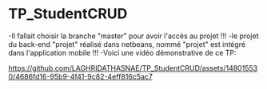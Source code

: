 # TP_StudentCRUD
-Il fallait choisir la branche "master" pour avoir l'accès au projet !!!
-le projet du back-end "projet" réalisé dans netbeans, nommé "projet" est intégré dans l'application mobile !!!
-Voici une vidéo démonstrative de ce TP:




https://github.com/LAGHRIDATHASNAE/TP_StudentCRUD/assets/148015530/4686fd16-95b9-4f41-9c82-4eff816c5ac7

